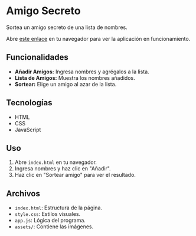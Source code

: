 # Amigo Secreto

Sortea un amigo secreto de una lista de nombres.

Abre [este enlace](https://agustinncba.github.io/amigo-secreto/) en tu navegador para ver la aplicación en funcionamiento.

## Funcionalidades

*   **Añadir Amigos:** Ingresa nombres y agrégalos a la lista.
*   **Lista de Amigos:** Muestra los nombres añadidos.
*   **Sortear:** Elige un amigo al azar de la lista.

## Tecnologías

*   HTML
*   CSS
*   JavaScript

## Uso

1.  Abre `index.html` en tu navegador.
2.  Ingresa nombres y haz clic en "Añadir".
3.  Haz clic en "Sortear amigo" para ver el resultado.

## Archivos

*   `index.html`: Estructura de la página.
*   `style.css`: Estilos visuales.
*   `app.js`: Lógica del programa.
*   `assets/`: Contiene las imágenes.
